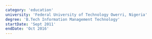 ```yaml
---
category: 'education'
university: 'Federal University of Technology Owerri, Nigeria'
degree: 'B.Tech Information Management Technology'
startDate: 'Sept 2011'
endDate: 'Oct 2016'
---
```

